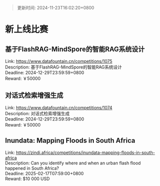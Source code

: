 > 更新时间: 2024-11-23T16:02:20+0800 

# 新上线比赛


## 基于FlashRAG-MindSpore的智能RAG系统设计
Link: https://www.datafountain.cn/competitions/1075  
Description: 基于FlashRAG-MindSpore的智能RAG系统设计  
Deadline: 2024-12-29T23:59:59+0800  
Reward: ￥50000  

## 对话式检索增强生成
Link: https://www.datafountain.cn/competitions/1074  
Description: 对话式检索增强生成  
Deadline: 2024-12-29T23:59:59+0800  
Reward: ￥50000  

## Inundata: Mapping Floods in South Africa
Link: https://zindi.africa/competitions/inundata-mapping-floods-in-south-africa  
Description: Can you identify where and when an urban flash flood happened in South Africa?  
Deadline: 2025-02-17T07:59:00+0800  
Reward: $10 000 USD  

